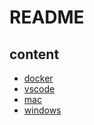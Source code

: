 # README
## content
* [docker](https://github.com/ek926m/dotfiles/blob/main/docker.md)
* [vscode](https://github.com/ek926m/dotfiles/blob/main/vscode.md)
* [mac](https://github.com/ek926m/dotfiles/blob/main/mac.md)
* [windows](https://github.com/ek926m/dotfiles/blob/main/windows.md)
